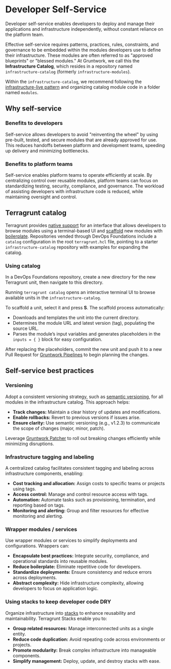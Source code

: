 # Developer Self-Service

Developer self-service enables developers to deploy and manage their applications and infrastructure independently, without constant reliance on the platform team.

Effective self-service requires patterns, practices, rules, constraints, and governance to be embedded within the modules developers use to define their infrastructure. These modules are often referred to as "approved blueprints" or "blessed modules." At Gruntwork, we call this the **Infrastructure Catalog**, which resides in a repository named `infrastructure-catalog` (formerly `infrastructure-modules`).

Within the `infrastructure-catalog`, we recommend following the [infrastructure-live pattern](https://docs.gruntwork.io/2.0/docs/overview/concepts/infrastructure-live#separating-modules-from-live-infrastructure) and organizing catalog module code in a folder named `modules`.

## Why self-service

### Benefits to developers

Self-service allows developers to avoid "reinventing the wheel" by using pre-built, tested, and secure modules that are already approved for use. This reduces handoffs between platform and development teams, speeding up delivery and minimizing bottlenecks.

### Benefits to platform teams

Self-service enables platform teams to operate efficiently at scale. By centralizing control over reusable modules, platform teams can focus on standardizing testing, security, compliance, and governance. The workload of assisting developers with infrastructure code is reduced, while maintaining oversight and control.

## Terragrunt catalog

Terragrunt provides [native support](https://terragrunt.gruntwork.io/docs/features/catalog/) for an interface that allows developers to browse modules using a terminal-based UI and [scaffold](https://terragrunt.gruntwork.io/docs/features/scaffold/) new modules with [boilerplate](https://github.com/gruntwork-io/boilerplate). Repositories vended through DevOps Foundations include a `catalog` configuration in the root `terragrunt.hcl` file, pointing to a starter `infrastructure-catalog` repository with examples for expanding the catalog.

### Using catalog

In a DevOps Foundations repository, create a new directory for the new Terragrunt unit, then navigate to this directory.

Running `terragrunt catalog` opens an interactive terminal UI to browse available units in the `infrastructure-catalog`.

To scaffold a unit, select it and press **S**. The scaffold process automatically:

- Downloads and templates the unit into the current directory.
- Determines the module URL and latest version (tag), populating the source URL.
- Parses the module’s input variables and generates placeholders in the `inputs = { }` block for easy configuration.

After replacing the placeholders, commit the new unit and push it to a new Pull Request for [Gruntwork Pipelines](/2.0/docs/pipelines/concepts/overview) to begin planning the changes.

## Self-service best practices

### Versioning

Adopt a consistent versioning strategy, such as [semantic versioning](https://semver.org/), for all modules in the infrastructure catalog. This approach helps:

- **Track changes:** Maintain a clear history of updates and modifications.
- **Enable rollbacks:** Revert to previous versions if issues arise.
- **Ensure clarity:** Use semantic versioning (e.g., v1.2.3) to communicate the scope of changes (major, minor, patch).

Leverage [Gruntwork Patcher](/2.0/docs/patcher/concepts/) to roll out breaking changes efficiently while minimizing disruptions.

### Infrastructure tagging and labeling

A centralized catalog facilitates consistent tagging and labeling across infrastructure components, enabling:

- **Cost tracking and allocation:** Assign costs to specific teams or projects using tags.
- **Access control:** Manage and control resource access with tags.
- **Automation:** Automate tasks such as provisioning, termination, and reporting based on tags.
- **Monitoring and alerting:** Group and filter resources for effective monitoring and alerting.

### Wrapper modules / services

Use wrapper modules or services to simplify deployments and configurations. Wrappers can:

- **Encapsulate best practices:** Integrate security, compliance, and operational standards into reusable modules.
- **Reduce boilerplate:** Eliminate repetitive code for developers.
- **Standardize deployments:** Ensure consistency and reduce errors across deployments.
- **Abstract complexity:** Hide infrastructure complexity, allowing developers to focus on application logic.


### Using stacks to keep developer code DRY

Organize infrastructure into [stacks](https://terragrunt.gruntwork.io/docs/features/stacks/) to enhance reusability and maintainability. Terragrunt Stacks enable you to:

- **Group related resources:** Manage interconnected units as a single entity.
- **Reduce code duplication:** Avoid repeating code across environments or projects.
- **Promote modularity:** Break complex infrastructure into manageable components.
- **Simplify management:** Deploy, update, and destroy stacks with ease.


